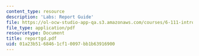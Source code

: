 ```yaml
---
content_type: resource
description: 'Labs: Report Guide'
file: https://ol-ocw-studio-app-qa.s3.amazonaws.com/courses/6-111-introductory-digital-systems-laboratory-fall-2002/01a23b5168461cf10097bb1b63916900_reportgd.pdf
file_type: application/pdf
resourcetype: Document
title: reportgd.pdf
uid: 01a23b51-6846-1cf1-0097-bb1b63916900
---
```

